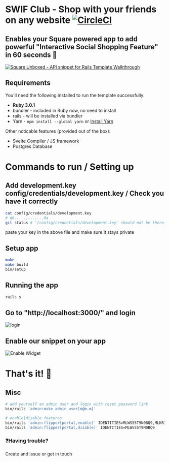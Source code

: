 # SWIF Club - Shop with your friends on any website [![CircleCI](https://circleci.com/gh/failure-driven/square-snippet-demo.svg?style=svg)](https://app.circleci.com/pipelines/github/failure-driven/square-snippet-demo?branch=main)
## Enables your Square powered app to add powerful "Interactive Social Shopping Feature" in 60 seconds 🎉

[![Square Unboxed - API snippet for Rails Template Walkthrough](https://i.ibb.co/6X4wXtw/Screen-Shot-2021-06-08-at-2-28-36-pm.png)](https://www.youtube.com/watch?v=JbytzNibk54)

## Requirements

You'll need the following installed to run the template successfully:

* **Ruby 3.0.1**
* bundler - included in Ruby now, no need to install
* rails - will be installed via bundler
* Yarn - `npm install --global yarn` or [Install Yarn](https://yarnpkg.com/en/docs/install)

Other noticable features (provided out of the box):
* Svelte Compiler / JS framework
* Postgres Database

# Commands to run / Setting up
## Add development.key config/credentials/development.key / Check you have it correctly
```zsh
cat config/credentials/development.key
# d6.............9a
git status # '/config/credentials/development.key' should not be there.
```
paste your key in the above file and make sure it stays private

## Setup app
```zsh
make
make build
bin/setup
```
## Running the app
```zsh
rails s
```
## Go to "http://localhost:3000/" and login 
![login](https://i.ibb.co/qMX9tM0/Screen-Shot-2021-06-08-at-3-09-32-pm.png)
## Enable our snippet on your app
![Enable Widget](https://i.ibb.co/JxGfNrj/Screen-Shot-2021-06-08-at-3-13-31-pm.png)
# That's it! 🚀
## Misc
```bash
# add yourself an admin user and login with reset password link
bin/rails 'admin:make_admin_user[m@m.m]'

# enable|disable features
bin/rails 'admin:flipper[portal,enable]' IDENTITIES=MLWS55T9N0BQ9,MLKR1MSQCYV7Y
bin/rails 'admin:flipper[portal,disable]' IDENTITIES=MLWS55T9N0BQ9
```
### ❓Having trouble? 
Create and issue or get in touch
